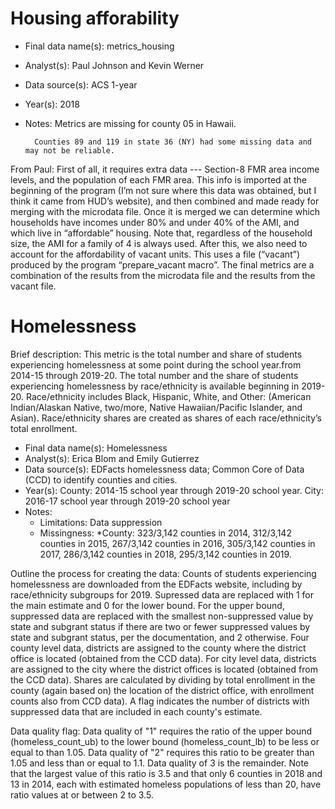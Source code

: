 # Housing afforability

* Final data name(s): metrics_housing
* Analyst(s): Paul Johnson and Kevin Werner
* Data source(s): ACS 1-year
* Year(s): 2018
* Notes:
		Metrics are missing for county 05 in Hawaii.
		
		Counties 89 and 119 in state 36 (NY) had some missing data and may not be reliable. 

From Paul:
First of all, it requires extra data --- Section-8 FMR area income levels, and the population 
of each FMR area.  This info is imported at the beginning of the program (I’m not sure where this 
data was obtained, but I think it came from HUD’s website), and then combined and made ready for 
merging with the microdata file.  Once it is merged we can determine which households have 
incomes under 80% and under 40% of the AMI, and which live in “affordable” housing.   Note that, 
regardless of the household size, the AMI for a family of 4 is always used. After this, we also
need to account for the affordability of vacant units.  This uses a file (“vacant”) produced by 
the program “prepare_vacant macro”.  The final metrics are a combination of the results from 
the microdata file and the results from the vacant file.   

# Homelessness

Brief description: This metric is the total number and share of students experiencing homelessness at some
point during the school year.from 2014-15 through 2019-20. The total number and the share of students
 experiencing homelessness by race/ethnicity is available beginning in 2019-20. Race/ethnicity includes Black, 
Hispanic, White, and Other: (American Indian/Alaskan Native, two/more, Native Hawaiian/Pacific Islander, 
and Asian). Race/ethnicity shares are created as shares of each race/ethnicity’s total enrollment. 

* Final data name(s): Homelessness
* Analyst(s): Erica Blom and Emily Gutierrez
* Data source(s): EDFacts homelessness data; Common Core of Data (CCD) to identify counties and cities.
* Year(s): County: 2014-15 school year through 2019-20 school year. City: 2016-17 school year through 2019-20 school year
* Notes:
    * Limitations: Data suppression
    * Missingness: 
		*County: 323/3,142 counties in 2014, 312/3,142 counties in 2015, 267/3,142 counties in 2016, 
		305/3,142 counties in 2017, 286/3,142 counties in 2018, 295/3,142 counties in 2019. 

Outline the process for creating the data: Counts of students experiencing homelessness are downloaded from the EDFacts website,
including by race/ethnicity subgroups for 2019.
Supressed data are replaced with 1 for the main estimate and 0 for the lower bound. For the upper
bound, suppressed data are replaced with the smallest non-suppressed value by state and subgrant
status if there are two or fewer suppressed values by state and subgrant status, per the documentation,
and 2 otherwise. Four county level data, districts are assigned to the county where the district office is located (obtained
from the CCD data). For city level data, districts are assigned to the city where the district offices is located (obtained 
from the CCD data). Shares are calculated by dividing by total enrollment in the county (again based on)
the location of the district office, with enrollment counts also from CCD data). A flag indicates the
number of districts with suppressed data that are included in each county's estimate.

Data quality flag: Data quality of "1" requires the ratio of the upper bound (homeless_count_ub) to the
lower bound (homeless_count_lb) to be less or equal to than 1.05. Data quality of "2" requires this ratio
to be greater than 1.05 and less than or equal to 1.1. Data quality of 3 is the remainder. Note that the 
largest value of this ratio is 3.5 and that only 6 counties in 2018 and 13 in 2014, each with estimated 
homeless populations of less than 20, have ratio values at or between 2 to 3.5.

